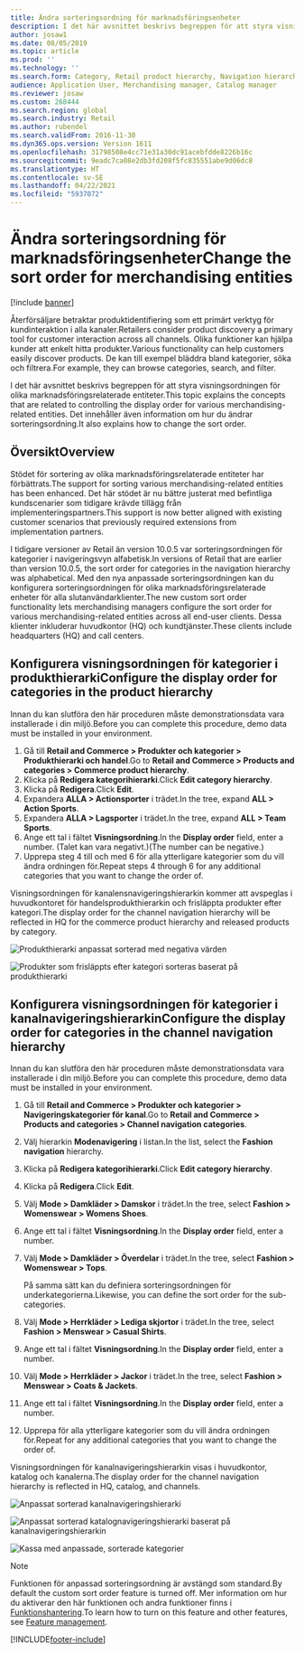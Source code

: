 ```yaml
---
title: Ändra sorteringsordning för marknadsföringsenheter
description: I det här avsnittet beskrivs begreppen för att styra visningsordningen för olika marknadsföringsrelaterade entiteter i Dynamics 365 Commerce.
author: josaw1
ms.date: 08/05/2019
ms.topic: article
ms.prod: ''
ms.technology: ''
ms.search.form: Category, Retail product hierarchy, Navigation hierarchy
audience: Application User, Merchandising manager, Catalog manager
ms.reviewer: josaw
ms.custom: 268444
ms.search.region: global
ms.search.industry: Retail
ms.author: rubendel
ms.search.validFrom: 2016-11-30
ms.dyn365.ops.version: Version 1611
ms.openlocfilehash: 31798508e4cc71e31a30dc91acebfdde8226b16c
ms.sourcegitcommit: 9eadc7ca08e2db3fd208f5fc835551abe9d06dc8
ms.translationtype: HT
ms.contentlocale: sv-SE
ms.lasthandoff: 04/22/2021
ms.locfileid: "5937072"
---
```

# <a name="change-the-sort-order-for-merchandising-entities"></a><span data-ttu-id="faf1c-103">Ändra sorteringsordning för marknadsföringsenheter</span><span class="sxs-lookup"><span data-stu-id="faf1c-103">Change the sort order for merchandising entities</span></span>


[!include [banner](includes/banner.md)]

<span data-ttu-id="faf1c-104">Återförsäljare betraktar produktidentifiering som ett primärt verktyg för kundinteraktion i alla kanaler.</span><span class="sxs-lookup"><span data-stu-id="faf1c-104">Retailers consider product discovery a primary tool for customer interaction across all channels.</span></span> <span data-ttu-id="faf1c-105">Olika funktioner kan hjälpa kunder att enkelt hitta produkter.</span><span class="sxs-lookup"><span data-stu-id="faf1c-105">Various functionality can help customers easily discover products.</span></span> <span data-ttu-id="faf1c-106">De kan till exempel bläddra bland kategorier, söka och filtrera.</span><span class="sxs-lookup"><span data-stu-id="faf1c-106">For example, they can browse categories, search, and filter.</span></span>

<span data-ttu-id="faf1c-107">I det här avsnittet beskrivs begreppen för att styra visningsordningen för olika marknadsföringsrelaterade entiteter.</span><span class="sxs-lookup"><span data-stu-id="faf1c-107">This topic explains the concepts that are related to controlling the display order for various merchandising-related entities.</span></span> <span data-ttu-id="faf1c-108">Det innehåller även information om hur du ändrar sorteringsordning.</span><span class="sxs-lookup"><span data-stu-id="faf1c-108">It also explains how to change the sort order.</span></span>

## <a name="overview"></a><span data-ttu-id="faf1c-109">Översikt</span><span class="sxs-lookup"><span data-stu-id="faf1c-109">Overview</span></span>

<span data-ttu-id="faf1c-110">Stödet för sortering av olika marknadsföringsrelaterade entiteter har förbättrats.</span><span class="sxs-lookup"><span data-stu-id="faf1c-110">The support for sorting various merchandising-related entities has been enhanced.</span></span> <span data-ttu-id="faf1c-111">Det här stödet är nu bättre justerat med befintliga kundscenarier som tidigare krävde tillägg från implementeringspartners.</span><span class="sxs-lookup"><span data-stu-id="faf1c-111">This support is now better aligned with existing customer scenarios that previously required extensions from implementation partners.</span></span>

<span data-ttu-id="faf1c-112">I tidigare versioner av Retail än version 10.0.5 var sorteringsordningen för kategorier i navigeringsvyn alfabetisk.</span><span class="sxs-lookup"><span data-stu-id="faf1c-112">In versions of Retail that are earlier than version 10.0.5, the sort order for categories in the navigation hierarchy was alphabetical.</span></span> <span data-ttu-id="faf1c-113">Med den nya anpassade sorteringsordningen kan du konfigurera sorteringsordningen för olika marknadsföringsrelaterade enheter för alla slutanvändarklienter.</span><span class="sxs-lookup"><span data-stu-id="faf1c-113">The new custom sort order functionality lets merchandising managers configure the sort order for various merchandising-related entities across all end-user clients.</span></span> <span data-ttu-id="faf1c-114">Dessa klienter inkluderar huvudkontor (HQ) och kundtjänster.</span><span class="sxs-lookup"><span data-stu-id="faf1c-114">These clients include headquarters (HQ) and call centers.</span></span>

## <a name="configure-the-display-order-for-categories-in-the-product-hierarchy"></a><span data-ttu-id="faf1c-115">Konfigurera visningsordningen för kategorier i produkthierarki</span><span class="sxs-lookup"><span data-stu-id="faf1c-115">Configure the display order for categories in the product hierarchy</span></span>

<span data-ttu-id="faf1c-116">Innan du kan slutföra den här proceduren måste demonstrationsdata vara installerade i din miljö.</span><span class="sxs-lookup"><span data-stu-id="faf1c-116">Before you can complete this procedure, demo data must be installed in your environment.</span></span>

1. <span data-ttu-id="faf1c-117">Gå till **Retail and Commerce \> Produkter och kategorier \> Produkthierarki och handel**.</span><span class="sxs-lookup"><span data-stu-id="faf1c-117">Go to **Retail and Commerce \> Products and categories \> Commerce product hierarchy**.</span></span>
2. <span data-ttu-id="faf1c-118">Klicka på **Redigera kategorihierarki**.</span><span class="sxs-lookup"><span data-stu-id="faf1c-118">Click **Edit category hierarchy**.</span></span>
3. <span data-ttu-id="faf1c-119">Klicka på **Redigera**.</span><span class="sxs-lookup"><span data-stu-id="faf1c-119">Click **Edit**.</span></span>
4. <span data-ttu-id="faf1c-120">Expandera **ALLA \> Actionsporter** i trädet.</span><span class="sxs-lookup"><span data-stu-id="faf1c-120">In the tree, expand **ALL \> Action Sports**.</span></span>
5. <span data-ttu-id="faf1c-121">Expandera **ALLA \> Lagsporter** i trädet.</span><span class="sxs-lookup"><span data-stu-id="faf1c-121">In the tree, expand **ALL \> Team Sports**.</span></span>
6. <span data-ttu-id="faf1c-122">Ange ett tal i fältet **Visningsordning**.</span><span class="sxs-lookup"><span data-stu-id="faf1c-122">In the **Display order** field, enter a number.</span></span> <span data-ttu-id="faf1c-123">(Talet kan vara negativt.)</span><span class="sxs-lookup"><span data-stu-id="faf1c-123">(The number can be negative.)</span></span>
7. <span data-ttu-id="faf1c-124">Upprepa steg 4 till och med 6 för alla ytterligare kategorier som du vill ändra ordningen för.</span><span class="sxs-lookup"><span data-stu-id="faf1c-124">Repeat steps 4 through 6 for any additional categories that you want to change the order of.</span></span>

<span data-ttu-id="faf1c-125">Visningsordningen för kanalensnavigeringshierarkin kommer att avspeglas i huvudkontoret för handelsprodukthierarkin och frisläppta produkter efter kategori.</span><span class="sxs-lookup"><span data-stu-id="faf1c-125">The display order for the channel navigation hierarchy will be reflected in HQ for the commerce product hierarchy and released products by category.</span></span>

![Produkthierarki anpassat sorterad med negativa värden](./media/RetailProductHierarchyCustomSortedWithNegativeValues.png)

![Produkter som frisläppts efter kategori sorteras baserat på produkthierarki](./media/ReleasedProductsByCategoryCustomSortedBasedOnRetailProductHierarchy.png)

## <a name="configure-the-display-order-for-categories-in-the-channel-navigation-hierarchy"></a><span data-ttu-id="faf1c-128">Konfigurera visningsordningen för kategorier i kanalnavigeringshierarkin</span><span class="sxs-lookup"><span data-stu-id="faf1c-128">Configure the display order for categories in the channel navigation hierarchy</span></span>

<span data-ttu-id="faf1c-129">Innan du kan slutföra den här proceduren måste demonstrationsdata vara installerade i din miljö.</span><span class="sxs-lookup"><span data-stu-id="faf1c-129">Before you can complete this procedure, demo data must be installed in your environment.</span></span>

1. <span data-ttu-id="faf1c-130">Gå till **Retail and Commerce \> Produkter och kategorier \> Navigeringskategorier för kanal**.</span><span class="sxs-lookup"><span data-stu-id="faf1c-130">Go to **Retail and Commerce \> Products and categories \> Channel navigation categories**.</span></span>
2. <span data-ttu-id="faf1c-131">Välj hierarkin **Modenavigering** i listan.</span><span class="sxs-lookup"><span data-stu-id="faf1c-131">In the list, select the **Fashion navigation** hierarchy.</span></span>
3. <span data-ttu-id="faf1c-132">Klicka på **Redigera kategorihierarki**.</span><span class="sxs-lookup"><span data-stu-id="faf1c-132">Click **Edit category hierarchy**.</span></span>
4. <span data-ttu-id="faf1c-133">Klicka på **Redigera**.</span><span class="sxs-lookup"><span data-stu-id="faf1c-133">Click **Edit**.</span></span>
5. <span data-ttu-id="faf1c-134">Välj **Mode \> Damkläder \> Damskor** i trädet.</span><span class="sxs-lookup"><span data-stu-id="faf1c-134">In the tree, select **Fashion \> Womenswear \> Womens Shoes**.</span></span>
6. <span data-ttu-id="faf1c-135">Ange ett tal i fältet **Visningsordning**.</span><span class="sxs-lookup"><span data-stu-id="faf1c-135">In the **Display order** field, enter a number.</span></span>
7. <span data-ttu-id="faf1c-136">Välj **Mode \> Damkläder \> Överdelar** i trädet.</span><span class="sxs-lookup"><span data-stu-id="faf1c-136">In the tree, select **Fashion \> Womenswear \> Tops**.</span></span>

    <span data-ttu-id="faf1c-137">På samma sätt kan du definiera sorteringsordningen för underkategorierna.</span><span class="sxs-lookup"><span data-stu-id="faf1c-137">Likewise, you can define the sort order for the sub-categories.</span></span>

8. <span data-ttu-id="faf1c-138">Välj **Mode \> Herrkläder \> Lediga skjortor** i trädet.</span><span class="sxs-lookup"><span data-stu-id="faf1c-138">In the tree, select **Fashion \> Menswear \> Casual Shirts**.</span></span>
9. <span data-ttu-id="faf1c-139">Ange ett tal i fältet **Visningsordning**.</span><span class="sxs-lookup"><span data-stu-id="faf1c-139">In the **Display order** field, enter a number.</span></span>
10. <span data-ttu-id="faf1c-140">Välj **Mode \> Herrkläder \> Jackor** i trädet.</span><span class="sxs-lookup"><span data-stu-id="faf1c-140">In the tree, select **Fashion \> Menswear \> Coats & Jackets**.</span></span>
11. <span data-ttu-id="faf1c-141">Ange ett tal i fältet **Visningsordning**.</span><span class="sxs-lookup"><span data-stu-id="faf1c-141">In the **Display order** field, enter a number.</span></span>
12. <span data-ttu-id="faf1c-142">Upprepa för alla ytterligare kategorier som du vill ändra ordningen för.</span><span class="sxs-lookup"><span data-stu-id="faf1c-142">Repeat for any additional categories that you want to change the order of.</span></span>

<span data-ttu-id="faf1c-143">Visningsordningen för kanalnavigeringshierarkin visas i huvudkontor, katalog och kanalerna.</span><span class="sxs-lookup"><span data-stu-id="faf1c-143">The display order for the channel navigation hierarchy is reflected in HQ, catalog, and channels.</span></span>

![Anpassat sorterad kanalnavigeringshierarki](./media/ChannelNavCustomSorted.png)

![Anpassat sorterad katalognavigeringshierarki baserat på kanalnavigeringshierarkin](./media/CatalogNavHierarchyCustomSortedBasedOnChannelNav.png)

![Kassa med anpassade, sorterade kategorier](./media/POSChannelCategoriesCustomSorted.png)

> [!NOTE]
> <span data-ttu-id="faf1c-147">Funktionen för anpassad sorteringsordning är avstängd som standard.</span><span class="sxs-lookup"><span data-stu-id="faf1c-147">By default the custom sort order feature is turned off.</span></span> <span data-ttu-id="faf1c-148">Mer information om hur du aktiverar den här funktionen och andra funktioner finns i [Funktionshantering](/dynamics365/unified-operations/fin-and-ops/get-started/feature-management/feature-management-overview).</span><span class="sxs-lookup"><span data-stu-id="faf1c-148">To learn how to turn on this feature and other features, see [Feature management](/dynamics365/unified-operations/fin-and-ops/get-started/feature-management/feature-management-overview).</span></span>


[!INCLUDE[footer-include](../includes/footer-banner.md)]
